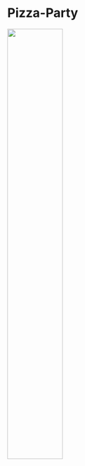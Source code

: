 # Pizza-Party
<img src="https://github.com/your_profile/Pizza-Party/blob/main/images/pizza.jpg" width=50% height=50%>
